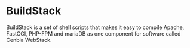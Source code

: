 BuildStack
==========

BuildStack is a set of shell scripts that makes it easy to compile  Apache, FastCGI, PHP-FPM and mariaDB
as one component for software called Cenbia WebStack.
